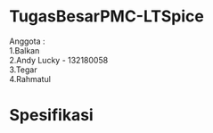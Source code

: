 # TugasBesarPMC-LTSpice
 
 Anggota :\
1.Balkan\
2.Andy Lucky - 132180058\
3.Tegar\
4.Rahmatul

  
# Spesifikasi

